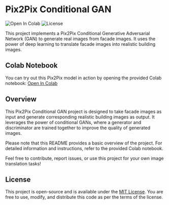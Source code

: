 # Pix2Pix Conditional GAN

![Open In Colab](https://img.shields.io/badge/Open%20in-Colab-blue?logo=google-colab)
![License](https://img.shields.io/github/license/jasmeetsingh-028/Pix2Pix-Conditional-GAN)


This project implements a Pix2Pix Conditional Generative Adversarial Network (GAN) to generate real images from facade images. It uses the power of deep learning to translate facade images into realistic building images.

## Colab Notebook
You can try out this Pix2Pix model in action by opening the provided Colab notebook:
[Open In Colab](https://colab.research.google.com/drive/1MWXmdgEIcJL7t-0MM26nhWDRDea4nlzi)

## Overview
This Pix2Pix Conditional GAN project is designed to take facade images as input and generate corresponding realistic building images as output. It leverages the power of conditional GANs, where a generator and discriminator are trained together to improve the quality of generated images.

Please note that this README provides a basic overview of the project. For detailed information and instructions, refer to the provided Colab notebook.

Feel free to contribute, report issues, or use this project for your own image translation tasks!

## License
This project is open-source and is available under the [MIT License](https://github.com/jasmeetsingh-028/Pix2Pix-Conditional-GAN/blob/main/LICENSE). You are free to use, modify, and distribute this code as per the terms of the license.

